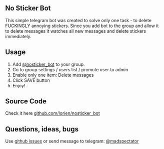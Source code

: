 ## No Sticker Bot

This simple telegram bot was created to solve only one task - to delete
FUCKINGLY annoying stickers. Since you add bot to the group and allow it to
delete messages it watches all new messages and delete stickers
immediately.


## Usage

1. Add [@nosticker_bot](https://t.me/nosticker_bot) to your group.
2. Go to group settings / users list / promote user to admin
3. Enable only one item: Delete messages
4. Click SAVE button
5. Enjoy!


## Source Code

Check it here [github.com/lorien/nosticker_bot](https://github.com/lorien/nosticker_bot)


## Questions, ideas, bugs

Use [github issues](https://github.com/lorien/nosticker_bot/issues) or send message to telegram: [@madspectator](https://t.me/madspectator)
